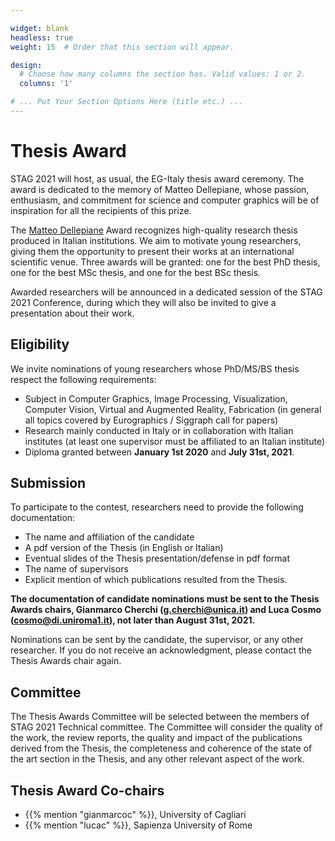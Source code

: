 ```yaml
---

widget: blank
headless: true
weight: 15  # Order that this section will appear.

design:
  # Choose how many columns the section has. Valid values: 1 or 2.
  columns: '1'

# ... Put Your Section Options Here (title etc.) ...
---
```


# Thesis Award
STAG 2021 will host, as usual, the EG-Italy thesis award ceremony. The award is dedicated to the memory of Matteo Dellepiane, whose passion, enthusiasm, and commitment for science and computer graphics will be of inspiration for all the recipients of this prize.

The [Matteo Dellepiane](http://vcg.isti.cnr.it/matteodellepiane.php) Award recognizes high-quality research thesis produced in Italian institutions. We aim to motivate young researchers, giving them the opportunity to present their works at an international scientific venue. Three awards will be granted: one for the best PhD thesis, one for the best MSc thesis, and one for the best BSc thesis.

Awarded researchers will be announced in a dedicated session of the STAG 2021 Conference, during which they will also be invited to give a presentation about their work.

## Eligibility

We invite nominations of young researchers whose PhD/MS/BS thesis respect the following requirements:

- Subject in Computer Graphics, Image Processing, Visualization, Computer Vision, Virtual and Augmented Reality, Fabrication (in general all topics covered by Eurographics / Siggraph call for papers)
- Research mainly conducted in Italy or in collaboration with Italian institutes (at least one supervisor must be affiliated to an Italian institute)
- Diploma granted between **January 1st 2020** and **July 31st, 2021**.


## Submission

To participate to the contest, researchers need to provide the following documentation:

- The name and affiliation of the candidate
- A pdf version of the Thesis (in English or Italian)
- Eventual slides of the Thesis presentation/defense in pdf format
- The name of supervisors
- Explicit mention of which publications resulted from the Thesis.

**The documentation of candidate nominations must be sent to the Thesis Awards chairs, Gianmarco Cherchi (g.cherchi@unica.it) and Luca Cosmo (cosmo@di.uniroma1.it), not later than August 31st, 2021.**

Nominations can be sent by the candidate, the supervisor, or any other researcher. If you do not receive an acknowledgment, please contact the Thesis Awards chair again.

## Committee

The Thesis Awards Committee will be selected between the members of STAG 2021 Technical committee. The Committee will consider the quality of the work, the review reports, the quality and impact of the publications derived from the Thesis, the completeness and coherence of the state of the art section in the Thesis, and any other relevant aspect of the work.

## Thesis Award Co-chairs


- {{% mention "gianmarcoc" %}}, University of Cagliari
- {{% mention "lucac" %}}, Sapienza University of Rome





